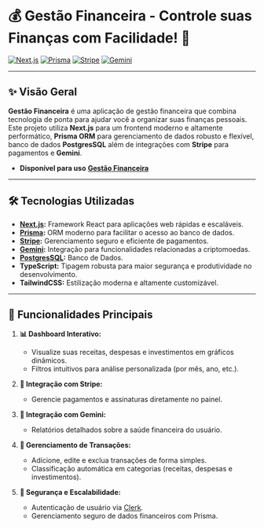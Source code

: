 # 💰 Gestão Financeira - Controle suas Finanças com Facilidade! 🚀

[![Next.js](https://img.shields.io/badge/Next.js-v13-blue)](https://nextjs.org/)
[![Prisma](https://img.shields.io/badge/Prisma-ORM-green)](https://www.prisma.io/)
[![Stripe](https://img.shields.io/badge/Stripe-Payments-blueviolet)](https://stripe.com/)
[![Gemini](https://img.shields.io/badge/Gemini-Integration-orange)](https://www.gemini.com/)

---

## ✨ Visão Geral
**Gestão Financeira** é uma aplicação de gestão financeira que combina tecnologia de ponta para ajudar você a organizar suas finanças pessoais. Este projeto utiliza **Next.js** para um frontend moderno e altamente performático, **Prisma ORM** para gerenciamento de dados robusto e flexível, banco de dados **PostgresSQL** além de integrações com **Stripe** para pagamentos e **Gemini**.

- **Disponível para uso** **[Gestão Financeira](https://gestao-financeira-sigma.vercel.app/)**

---

## 🛠️ Tecnologias Utilizadas

- **[Next.js](https://nextjs.org/):** Framework React para aplicações web rápidas e escaláveis.
- **[Prisma](https://www.prisma.io/):** ORM moderno para facilitar o acesso ao banco de dados.
- **[Stripe](https://stripe.com/):** Gerenciamento seguro e eficiente de pagamentos.
- **[Gemini](https://www.gemini.com/):** Integração para funcionalidades relacionadas a criptomoedas.
- **[PostgresSQL](https://www.postgresql.org/):** Banco de Dados.
- **TypeScript:** Tipagem robusta para maior segurança e produtividade no desenvolvimento.
- **TailwindCSS:** Estilização moderna e altamente customizável.

---

## 🌟 Funcionalidades Principais

1. **📊 Dashboard Interativo:**
   - Visualize suas receitas, despesas e investimentos em gráficos dinâmicos.
   - Filtros intuitivos para análise personalizada (por mês, ano, etc.).

2. **🔗 Integração com Stripe:**
   - Gerencie pagamentos e assinaturas diretamente no painel.

3. **💎 Integração com Gemini:**
   - Relatórios detalhados sobre a saúde financeira do usuário.

4. **📂 Gerenciamento de Transações:**
   - Adicione, edite e exclua transações de forma simples.
   - Classificação automática em categorias (receitas, despesas e investimentos).

5. **🔐 Segurança e Escalabilidade:**
   - Autenticação de usuário via [Clerk](https://clerk.dev/).
   - Gerenciamento seguro de dados financeiros com Prisma.


